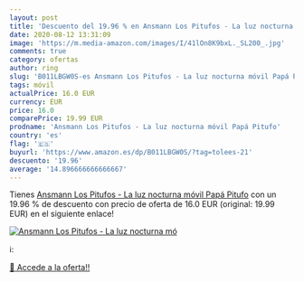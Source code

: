 ```yaml
---
layout: post
title: 'Descuento del 19.96 % en Ansmann Los Pitufos - La luz nocturna mó'
date: 2020-08-12 13:31:09
image: 'https://m.media-amazon.com/images/I/41lOn8K9bxL._SL200_.jpg'
comments: true
category: ofertas
author: ring
slug: 'B011LBGW0S-es Ansmann Los Pitufos - La luz nocturna móvil Papá Pitufo'
tags: móvil
actualPrice: 16.0 EUR
currency: EUR
price: 16.0
comparePrice: 19.99 EUR
prodname: 'Ansmann Los Pitufos - La luz nocturna móvil Papá Pitufo'
country: 'es'
flag: '🇪🇸'
buyurl: 'https://www.amazon.es/dp/B011LBGW0S/?tag=tolees-21'
descuento: '19.96'
average: '14.896666666666667'
---
```


Tienes [Ansmann Los Pitufos - La luz nocturna móvil Papá Pitufo](https://www.amazon.es/dp/B011LBGW0S/?tag=tolees-21) con un 19.96 % de descuento con precio de oferta de 16.0 EUR (original: 19.99 EUR) en el siguiente enlace!

[![Ansmann Los Pitufos - La luz nocturna mó](https://m.media-amazon.com/images/I/41lOn8K9bxL._SL200_.jpg)](https://www.amazon.es/dp/B011LBGW0S/?tag=tolees-21)

ℹ️:


[🛒 Accede a la oferta!!](https://www.amazon.es/dp/B011LBGW0S/?tag=tolees-21)

